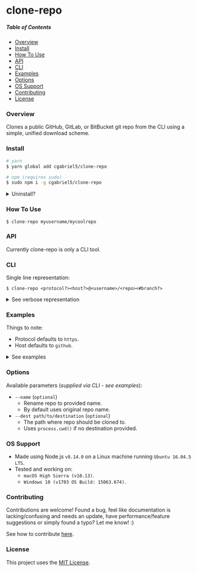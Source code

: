 # clone-repo

##### Table of Contents

- [Overview](#overview)
- [Install](#install)
- [How To Use](#how-to-use)
- [API](#api)
- [CLI](#cli)
- [Examples](#examples)
- [Options](#options)
- [OS Support](#os-support)
- [Contributing](#contributing)
- [License](#license)

<a name="overview"></a>

### Overview

Clones a public GitHub, GitLab, or BitBucket git repo from the CLI using a simple, unified download scheme.

<a name="install"></a>

### Install

```sh
# yarn
$ yarn global add cgabriel5/clone-repo

# npm (requires sudo)
$ sudo npm i -g cgabriel5/clone-repo
```

<details><summary>Uninstall?</summary>

```sh
# yarn
$ yarn global remove clone-repo

# npm (requires sudo)
$ sudo npm uninstall -g clone-repo
```

</details>

<a name="how-to-use"></a>

### How To Use

```shell
$ clone-repo myusername/mycoolrepo
```

<a name="api"></a>

### API

Currently clone-repo is only a CLI tool.

<a name="cli"></a>

### CLI

Single line representation:

```
$ clone-repo <protocol?><host?>@<username>/<repo><#branch?>
```

<details>
  <summary>See verbose representation</summary>

```
<protocol:DEF(https);ALLOWED(https|ssh)>
<host:DEF(github);ALLOWED(github|gitlab|bitbucket|gh|gl|bb)>
@
<username:REQUIRED>
/
<repo:REQUIRED>
<#branch:OPTIONAL>
```

</details>

<a name="examples"></a>

### Examples

Things to note:

- Protocol defaults to `https`.
- Host defaults to `github`.

<details>
  <summary>See examples</summary>

##### Basic Use Case

```shell
$ clone-repo myusername/mycoolrepo # github + https
```

##### Hosts, Shortcuts

The following shortcuts exist:

- `gh` → `github`
- `gl` → `gitlab`
- `bb` → `bitbucket`

```shell
$ clone-repo gh@myusername/mycoolrepo # github + https
$ clone-repo gl@myusername/mycoolrepo # gitlab + https
$ clone-repo bb@myusername/mycoolrepo # bitbucket + https
```

##### Using SSH

**Note**: When using `ssh` to clone, you must ensure your public key is properly setup with the host you are trying to clone from or else it won't work.

```shell
$ clone-repo ssh:@myusername/mycoolrepo # github + ssh
$ clone-repo ssh:gh@myusername/mycoolrepo # github + ssh
$ clone-repo ssh:github@myusername/mycoolrepo # github + ssh

$ clone-repo ssh:gitlab@myusername/mycoolrepo # gitlab + ssh
$ clone-repo ssh:bitbucket@myusername/mycoolrepo # bitbucket + ssh
```

##### Cloning Branch

```shell
$ clone-repo myusername/mycoolrepo#my-feature # github + https + branch
$ clone-repo gl@myusername/mycoolrepo#my-feature # gitlab + https + branch
$ clone-repo ssh:bb@myusername/mycoolrepo#my-feature # bitbucket + ssh + branch
```

##### Renaming Repo

```shell
$ clone-repo --name anothercoolname myusername/mycoolrepo # rename + github + https
```

##### Specify Repo Destination

```shell
$ clone-repo --dest ~/Desktop myusername/mycoolrepo # dest + github + https
```

##### Renaming + Destination

```shell
$ clone-repo --name anothercoolname --dest ~/Desktop myusername/mycoolrepo # rename + dest + github + https
```

</details>

<a name="options"></a>

### Options

Available parameters (_supplied via CLI - see examples_):

- `--name` (`optional`)
  - Rename repo to provided name.
  - By default uses original repo name.
- `--dest path/to/destination` (`optional`)
  - The path where repo should be cloned to.
  - Uses `process.cwd()` if no destination provided.

<a name="os-support"></a>

### OS Support

- Made using Node.js `v8.14.0` on a Linux machine running `Ubuntu 16.04.5 LTS`.
- Tested and working on:
  - `macOS High Sierra (v10.13)`.
  - `Windows 10 (v1703 OS Build: 15063.674)`.

<a name="contributing"></a>

### Contributing

Contributions are welcome! Found a bug, feel like documentation is lacking/confusing and needs an update, have performance/feature suggestions or simply found a typo? Let me know! :)

See how to contribute [here](/CONTRIBUTING.md).

<a name="attribution"></a>

### License

This project uses the [MIT License](/LICENSE.txt).
